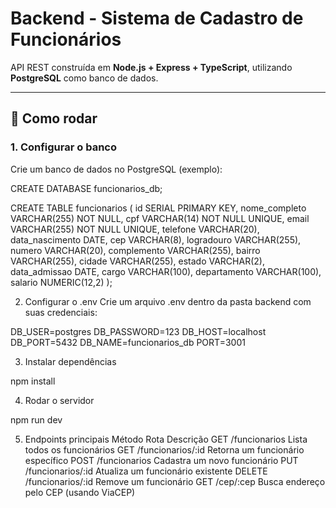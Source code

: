 # Backend - Sistema de Cadastro de Funcionários

API REST construída em **Node.js + Express + TypeScript**, utilizando **PostgreSQL** como banco de dados.

---

## 🚀 Como rodar

### 1. Configurar o banco

Crie um banco de dados no PostgreSQL (exemplo):

CREATE DATABASE funcionarios_db;

CREATE TABLE funcionarios (
  id SERIAL PRIMARY KEY,
  nome_completo VARCHAR(255) NOT NULL,
  cpf VARCHAR(14) NOT NULL UNIQUE,
  email VARCHAR(255) NOT NULL UNIQUE,
  telefone VARCHAR(20),
  data_nascimento DATE,
  cep VARCHAR(8),
  logradouro VARCHAR(255),
  numero VARCHAR(20),
  complemento VARCHAR(255),
  bairro VARCHAR(255),
  cidade VARCHAR(255),
  estado VARCHAR(2),
  data_admissao DATE,
  cargo VARCHAR(100),
  departamento VARCHAR(100),
  salario NUMERIC(12,2)
);

2. Configurar o .env
Crie um arquivo .env dentro da pasta backend com suas credenciais:

DB_USER=postgres
DB_PASSWORD=123
DB_HOST=localhost
DB_PORT=5432
DB_NAME=funcionarios_db
PORT=3001

3. Instalar dependências

npm install

4. Rodar o servidor

npm run dev

5. Endpoints principais
Método	                   Rota             	Descrição
GET                	 /funcionarios	            Lista todos os funcionários
GET	              	 /funcionarios/:id     	 	Retorna um funcionário específico
POST	           	 /funcionarios            	Cadastra um novo funcionário
PUT	                 /funcionarios/:id	    	 Atualiza um funcionário existente
DELETE	           	 /funcionarios/:id      	 Remove um funcionário
GET	                 /cep/:cep	                Busca endereço pelo CEP (usando ViaCEP)





